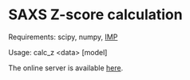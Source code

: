 # SAXS Z-score calculation

Requirements: scipy, numpy, [IMP](https://integrativemodeling.org/)

Usage: calc_z \<data\> [model]


The online server is available [here](https://pharm.kuleuven.be/apps/biocryst/saxszs.php).
